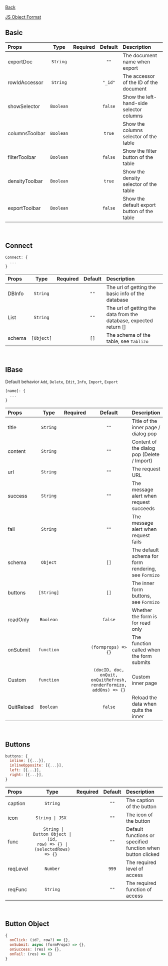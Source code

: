 [Back](../README.md)

[JS Object Format](./base-format.md)
<br/>

## **Basic**
| Props | Type | Required | Default | Description |
| :---|:---:|:---:|:---:|:---|
| exportDoc | `String` || `""` | The document name when export |
| rowIdAccessor | `String` || `"_id"` | The accessor of the ID of the document |
| showSelector | `Boolean` || `false` | Show the left-hand-side selector columns |
| columnsToolbar | `Boolean` || `true` | Show the columns selector of the table |
| filterToolbar | `Boolean` || `false` | Show the filter button of the table |
| densityToolbar | `Boolean` || `true` | Show the density selector of the table |
| exportToolbar | `Boolean` || `false` | Show the default export button of the table |
<br/>

## **Connect**
```jsx
Connect: {
  ...
}
```
| Props | Type | Required | Default | Description |
| :---|:---:|:---:|:---:|:---|
| DBInfo | `String` || `""` | The url of getting the basic info of the database |
| List | `String` || `""` | The url of getting the data from the database, expected return [] |
| schema | `[Object]` || `[]` | The schema of the table, see `Tablizo` |
<br/>

## **IBase**
Default behavior `Add`, `Delete`, `Edit`, `Info`, `Import`, `Export`
```jsx
[name]: {
  ...
}
```
| Props | Type | Required | Default | Description |
| :---|:---:|:---:|:---:|:---|
| title | `String` || `""` | Title of the inner page / dialog pop |
| content | `String` || `""` | Content of the dialog pop (Delete / Import) |
| url | `String` || `""` | The request URL |
| success | `String` || `""` | The message alert when request succeeds |
| fail | `String` || `""` | The message alert when request fails |
| schema | `Object` || `[]` | The default schema for form rendering, see `Formizo` |
| buttons | `[String]` || `[]` | The inner form buttons, see `Formizo` |
| readOnly | `Boolean` || `false` | Whether the form is for read only |
| onSubmit | `function` || `(formprops) => {}` | The function called when the form submits |
| Custom | `function` || `(docID, doc, onQuit, onQuitRefresh, renderFormizo, addOns) => {}` | Custom inner page |
| QuitReload | `Boolean` || `false` | Reload the data when quits the inner |
<br/>

## **Buttons**
```jsx
buttons: {
  inline: [{...}],
  inlineOpposite: [{...}],
  left: [{...}],
  right: [{...}],
}
```
| Props | Type | Required | Default | Description |
| :---|:---:|:---:|:---:|:---|
| caption | `String` || `""` | The caption of the button |
| icon | <code>String &#124; JSX </code> || `""` | The icon of the button |
| func | <code> String &#124; Button Object &#124; (id, row) => {}  &#124; (selectedRows) => {} </code> || `""` | Default functions or specified function when button clicked |
| reqLevel | `Number` || `999` | The required level of access |
| reqFunc | `String` || `""` | The required function of access |
<br/>

## **Button Object**
```jsx
{
  onClick: (id?, row?) => {},
  onSubmit: async (formProps) => {},
  onSuccess: (res) => {},
  onFail: (res) => {}
}
```
<br/>